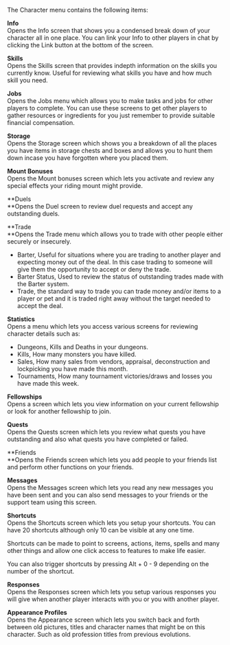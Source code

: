 ---
---
The Character menu contains the following items:

**Info**  
Opens the Info screen that shows you a condensed break down of your character all in one place. You can link your Info to other players in chat by clicking the Link button at the bottom of the screen.

**Skills**  
Opens the Skills screen that provides indepth information on the skills you currently know. Useful for reviewing what skills you have and how much skill you need.

**Jobs**  
Opens the Jobs menu which allows you to make tasks and jobs for other players to complete. You can use these screens to get other players to gather resources or ingredients for you just remember to provide suitable financial compensation.

**Storage**  
Opens the Storage screen which shows you a breakdown of all the places you have items in storage chests and boxes and allows you to hunt them down incase you have forgotten where you placed them.

**Mount Bonuses**  
Opens the Mount bonuses screen which lets you activate and review any special effects your riding mount might provide.

**Duels  
**Opens the Duel screen to review duel requests and accept any outstanding duels.

**Trade  
**Opens the Trade menu which allows you to trade with other people either securely or insecurely.

*   Barter, Useful for situations where you are trading to another player and expecting money out of the deal. In this case trading to someone will give them the opportunity to accept or deny the trade.
*   Barter Status, Used to review the status of outstanding trades made with the Barter system.
*   Trade, the standard way to trade you can trade money and/or items to a player or pet and it is traded right away without the target needed to accept the deal.

**Statistics**  
Opens a menu which lets you access various screens for reviewing character details such as:

*   Dungeons, Kills and Deaths in your dungeons.
*   Kills, How many monsters you have killed.
*   Sales, How many sales from vendors, appraisal, deconstruction and lockpicking you have made this month.
*   Tournaments, How many tournament victories/draws and losses you have made this week.

**Fellowships**  
Opens a screen which lets you view information on your current fellowship or look for another fellowship to join.

**Quests**  
Opens the Quests screen which lets you review what quests you have outstanding and also what quests you have completed or failed.

**Friends  
**Opens the Friends screen which lets you add people to your friends list and perform other functions on your friends.

**Messages**  
Opens the Messages screen which lets you read any new messages you have been sent and you can also send messages to your friends or the support team using this screen.

**Shortcuts**  
Opens the Shortcuts screen which lets you setup your shortcuts. You can have 20 shortcuts although only 10 can be visible at any one time.

Shortcuts can be made to point to screens, actions, items, spells and many other things and allow one click access to features to make life easier.

You can also trigger shortcuts by pressing Alt + 0 - 9 depending on the number of the shortcut.

**Responses**  
Opens the Responses screen which lets you setup various responses you will give when another player interacts with you or you with another player.

**Appearance Profiles**  
Opens the Appearance screen which lets you switch back and forth between old pictures, titles and character names that might be on this character. Such as old profession titles from previous evolutions.